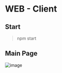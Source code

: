 # WEB - Client

## Start

> npm start

## Main Page

![image](https://user-images.githubusercontent.com/59442344/168473158-9688f8d8-5d16-40e7-bc37-789b6748f6df.png)
